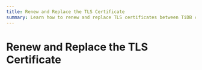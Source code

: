```yaml
---
title: Renew and Replace the TLS Certificate
summary: Learn how to renew and replace TLS certificates between TiDB components.
---
```


# Renew and Replace the TLS Certificate
